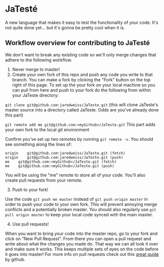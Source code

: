 # JaTesté

A new language that makes it easy to test the functionality of your code. It's not quite done yet... but it's gonna be pretty cool when it is. 

Workflow overview for contributing to JaTesté
---------------------------------------------
We don't want to break any existing code so we'll only merge changes that adhere to the following workflow. 

1. Never merge to master!
2. Create your own fork of this repo and push any code you write to that branch. You can make a fork by clicking the "Fork" button on the top right of this page. To set up the your fork on your local machine so you can pull from here and push to your fork do the following from within your JaTeste directory: 

  ```git clone git@github.com:jaredweiss/JaTeste.git``` (this will clone JaTeste's master source into a directory called JaTeste. Odds are you've already done this part)
  
  ```git remote add me git@github.com:<myGithub>/JaTeste.git``` This part adds your own fork to the local git environment
  
  Confirm you've set up two remotes by running ```git remote -v```. You should see something along the lines of:
  
  ```
  origin	git@github.com:jaredweiss/JaTeste.git (fetch)
  origin	git@github.com:jaredweiss/JaTeste.git (push)
  me	git@github.com:<myGithub>/JaTeste.git (fetch)
  me	git@github.com:<myGithub>/JaTeste.git (push)
  ```
  
  You will be using the "me" remote to store all of your code. You'll also create pull requests from your remote. 

3. Push to your fork!

  Use the code `git push me master` instead of `git push origin master` in order to push your code to your own fork. This will prevent annoying merge conflicts and a potentially broken master. You should also regularly use `git pull origin master` to keep your local code synced with the main master. 
  
4. Use pull requests! 

  When you want to bring your code into the master repo, go to your fork and click on "New Pull Request". From there you can open a pull request and write about what the changes you made do. That way we can all look it over and make sure it works. This keeps multiple sets of eyes on the code before it goes into master! For more info on pull requests check out this [great guide](https://help.github.com/articles/using-pull-requests/) by github.
